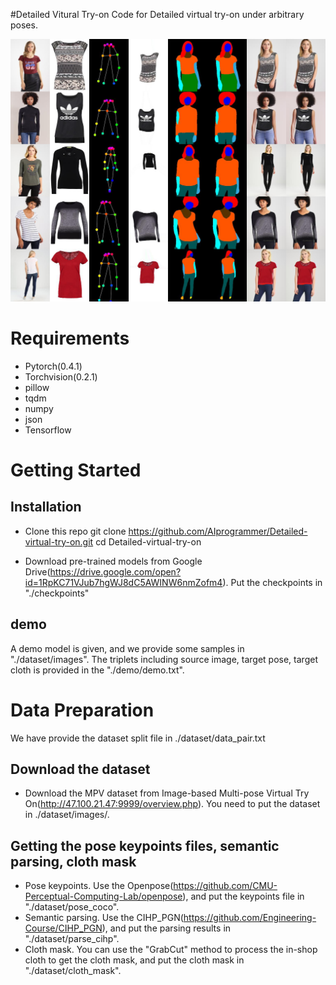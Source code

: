 #Detailed Vitural Try-on
Code for Detailed virtual try-on under arbitrary poses.

![Virtual try-on results](./demo/forward/0.jpg)

# Requirements
* Pytorch(0.4.1)
* Torchvision(0.2.1)
* pillow
* tqdm
* numpy
* json
* Tensorflow

# Getting Started 
## Installation
* Clone this repo
git clone https://github.com/AIprogrammer/Detailed-virtual-try-on.git
cd Detailed-virtual-try-on

* Download pre-trained models from Google Drive(https://drive.google.com/open?id=1RpKC71VJub7hgWJ8dC5AWINW6nmZofm4). Put the checkpoints in "./checkpoints"

## demo 
A demo model is given, and we provide some samples in "./dataset/images". The triplets including source image, target pose, target cloth is provided in the "./demo/demo.txt".


# Data Preparation
We have provide the dataset split file in ./dataset/data_pair.txt

## Download the dataset
* Download the MPV dataset from Image-based Multi-pose Virtual Try On(http://47.100.21.47:9999/overview.php). You need to put the dataset in ./dataset/images/.
## Getting the pose keypoints files, semantic parsing, cloth mask
* Pose keypoints. Use the Openpose(https://github.com/CMU-Perceptual-Computing-Lab/openpose), and put the keypoints file in "./dataset/pose_coco".
* Semantic parsing. Use the CIHP_PGN(https://github.com/Engineering-Course/CIHP_PGN), and put the parsing results in "./dataset/parse_cihp".
* Cloth mask. You can use the "GrabCut" method to process the in-shop cloth to get the cloth mask, and put the cloth mask in "./dataset/cloth_mask".




